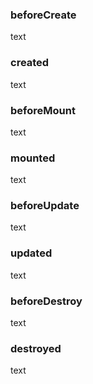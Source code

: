 ### beforeCreate
text
### created
text
### beforeMount
text
### mounted
text
### beforeUpdate
text
### updated
text
### beforeDestroy
text
### destroyed
text

